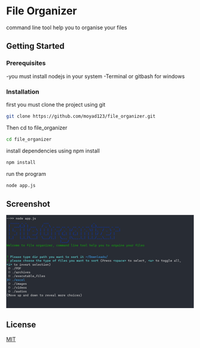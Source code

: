 # File Organizer
command line tool help you to organise  your files
## Getting Started

### Prerequisites
-you must install nodejs in your system
-Terminal or gitbash for windows
### Installation

first you must clone the project using git

```bash
git clone https://github.com/moyad123/file_organizer.git
```
Then cd to file_organizer

```bash
cd file_organizer
```
install dependencies using npm install

```bash
npm install
```

run the program

```bash
node app.js
```


## Screenshot
![](./images/screenshot.png)

## License
[MIT](https://choosealicense.com/licenses/mit/)
